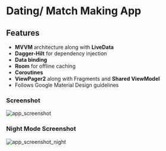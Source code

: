 # Dating/ Match Making App
## Features
* __MVVM__ architecture along with __LiveData__
* __Dagger-Hilt__ for dependency injection
* __Data binding__
* __Room__ for offline caching
* __Coroutines__
* __ViewPager2__ along with Fragments and __Shared ViewModel__
* Follows Google Material Design guidelines
### Screenshot
![app_screenshot](https://user-images.githubusercontent.com/39061295/111021075-fc679000-83ef-11eb-9f5d-60a250bd4a54.png)
### Night Mode Screenshot
![app_screenshot_night](https://user-images.githubusercontent.com/39061295/111021095-12755080-83f0-11eb-9eba-5985c6f31c14.png)
